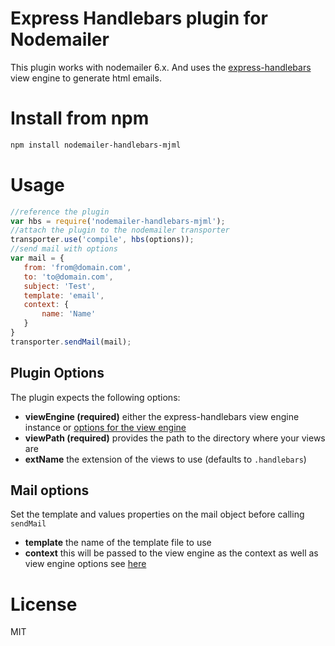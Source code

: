 # Express Handlebars plugin for Nodemailer
This plugin works with nodemailer 6.x. And uses the [express-handlebars](https://github.com/ericf/express-handlebars) view
engine to generate html emails.

# Install from npm
```bash
npm install nodemailer-handlebars-mjml
```
# Usage
```javascript
//reference the plugin
var hbs = require('nodemailer-handlebars-mjml');
//attach the plugin to the nodemailer transporter
transporter.use('compile', hbs(options));
//send mail with options
var mail = {
   from: 'from@domain.com',
   to: 'to@domain.com',
   subject: 'Test',
   template: 'email',
   context: {
       name: 'Name'
   }
}
transporter.sendMail(mail);
```
## Plugin Options
The plugin expects the following options:
* __viewEngine (required)__ either the express-handlebars view engine instance or [options for the view engine](https://github.com/ericf/express-handlebars#configuration-and-defaults)
* __viewPath (required)__ provides the path to the directory where your views are
* __extName__ the extension of the views to use (defaults to `.handlebars`)

## Mail options
Set the template and values properties on the mail object before calling `sendMail`
* __template__ the name of the template file to use
* __context__ this will be passed to the view engine as the context as well as view engine options see [here](https://github.com/ericf/express-handlebars#renderviewviewpath-optionscallback-callback)

# License
MIT
